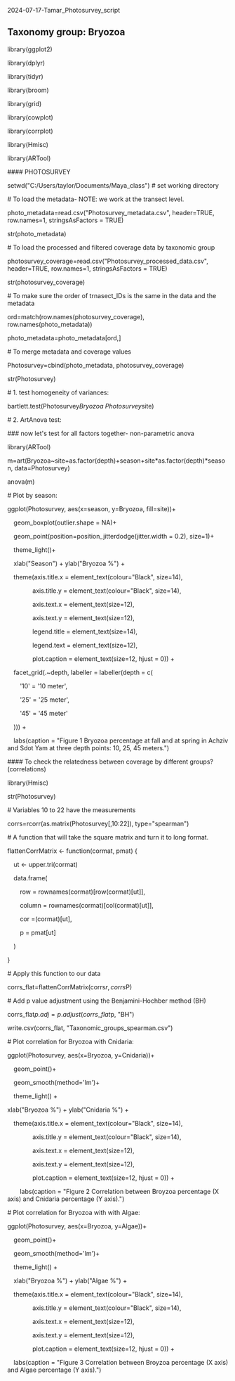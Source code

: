﻿2024-07-17-Tamar\_Photosurvey\_script

## **Taxonomy group: Bryozoa**

library(ggplot2)

library(dplyr)

library(tidyr)

library(broom)

library(grid)

library(cowplot)

library(corrplot)

library(Hmisc)

library(ARTool)

\#### PHOTOSURVEY

setwd("C:/Users/taylor/Documents/Maya\_class") # set working directory

\# To load the metadata- NOTE: we work at the transect level.

photo\_metadata=read.csv("Photosurvey\_metadata.csv", header=TRUE, row.names=1, stringsAsFactors = TRUE)

str(photo\_metadata)

\# To load the processed and filtered coverage data by taxonomic group

photosurvey\_coverage=read.csv("Photosurvey\_processed\_data.csv", header=TRUE, row.names=1, stringsAsFactors = TRUE)

str(photosurvey\_coverage)

\# To make sure the order of trnasect\_IDs is the same in the data and the metadata

ord=match(row.names(photosurvey\_coverage), row.names(photo\_metadata))

photo\_metadata=photo\_metadata[ord,]

\# To merge metadata and coverage values

Photosurvey=cbind(photo\_metadata, photosurvey\_coverage)

str(Photosurvey)

\# 1. test homogeneity of variances:

bartlett.test(Photosurvey$Bryozoa~Photosurvey$site)

\# 2. ArtAnova test:

\### now let's test for all factors together- non-parametric anova

library(ARTool)

m=art(Bryozoa~site+as.factor(depth)+season+site\*as.factor(depth)\*season, data=Photosurvey)

anova(m)

\# Plot by season:

ggplot(Photosurvey, aes(x=season, y=Bryozoa, fill=site))+

`  `geom\_boxplot(outlier.shape = NA)+

`  `geom\_point(position=position\_jitterdodge(jitter.width = 0.2), size=1)+

`  `theme\_light()+

`  `xlab("Season") + ylab("Bryozoa %") +

`  `theme(axis.title.x = element\_text(colour="Black", size=14),

`        `axis.title.y = element\_text(colour="Black", size=14),

`        `axis.text.x = element\_text(size=12),

`        `axis.text.y = element\_text(size=12),

`        `legend.title = element\_text(size=14), 

`        `legend.text = element\_text(size=12),

`        `plot.caption = element\_text(size=12, hjust = 0)) +

`  `facet\_grid(.~depth, labeller = labeller(depth = c(

`    `'10' = '10 meter',

`    `'25' = '25 meter',

`    `'45' = '45 meter'

`  `)))  +

`  `labs(caption = "Figure 1 Bryozoa percentage at fall and at spring in Achziv and Sdot Yam at three depth points: 10, 25, 45 meters.")

\#### To check the relatedness between coverage by different groups? (correlations)

library(Hmisc)

str(Photosurvey)

\# Variables 10 to 22 have the measurements

corrs=rcorr(as.matrix(Photosurvey[,10:22]), type="spearman")

\# A function that will take the square matrix and turn it to long format.

flattenCorrMatrix <- function(cormat, pmat) {

`  `ut <- upper.tri(cormat)

`  `data.frame(

`    `row = rownames(cormat)[row(cormat)[ut]],

`    `column = rownames(cormat)[col(cormat)[ut]],

`    `cor  =(cormat)[ut],

`    `p = pmat[ut]

`  `)

}

\# Apply this function to our data

corrs\_flat=flattenCorrMatrix(corrs$r, corrs$P)

\# Add p value adjustment using the Benjamini-Hochber method (BH)

corrs\_flat$p.adj=p.adjust(corrs\_flat$p, "BH")

write.csv(corrs\_flat, "Taxonomic\_groups\_spearman.csv")

\# Plot correlation for Bryozoa with Cnidaria:

ggplot(Photosurvey, aes(x=Bryozoa, y=Cnidaria))+

`  `geom\_point()+

`  `geom\_smooth(method='lm')+

`  `theme\_light() +

xlab("Bryozoa %") + ylab("Cnidaria %") +

`  `theme(axis.title.x = element\_text(colour="Black", size=14),

`        `axis.title.y = element\_text(colour="Black", size=14),

`        `axis.text.x = element\_text(size=12),

`        `axis.text.y = element\_text(size=12),

`        `plot.caption = element\_text(size=12, hjust = 0)) +

`    `labs(caption = "Figure 2 Correlation between Broyzoa percentage (X axis) and Cnidaria percentage (Y axis).")

\# Plot correlation for Bryozoa with with Algae:

ggplot(Photosurvey, aes(x=Bryozoa, y=Algae))+

`  `geom\_point()+

`  `geom\_smooth(method='lm')+

`  `theme\_light() +

`  `xlab("Bryozoa %") + ylab("Algae %") +

`  `theme(axis.title.x = element\_text(colour="Black", size=14),

`        `axis.title.y = element\_text(colour="Black", size=14),

`        `axis.text.x = element\_text(size=12),

`        `axis.text.y = element\_text(size=12),

`        `plot.caption = element\_text(size=12, hjust = 0)) +

`  `labs(caption = "Figure 3 Correlation between Broyzoa percentage (X axis) and Algae percentage (Y axis).")

